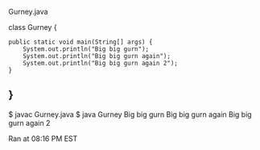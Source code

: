Gurney.java

class Gurney {

    public static void main(String[] args) {
        System.out.println("Big big gurn");
        System.out.println("Big big gurn again");
        System.out.println("Big big gurn again 2");
    }
    
}
----------
$ javac Gurney.java
$ java Gurney
Big big gurn
Big big gurn again
Big big gurn again 2

Ran at 08:16 PM EST